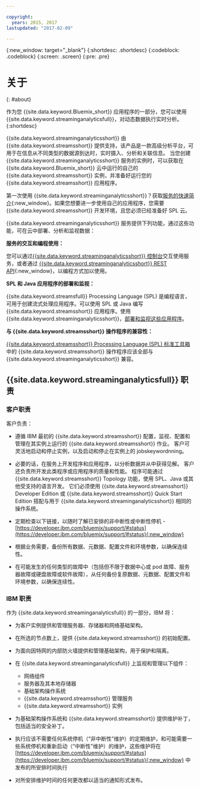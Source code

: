 ```yaml
---

copyright:
  years: 2015, 2017
lastupdated: "2017-02-09"

---
```


<!-- Attribute definitions --> 
{:new_window: target="_blank"}
{:shortdesc: .shortdesc}
{:codeblock: .codeblock}
{:screen: .screen}
{:pre: .pre}

# 关于
{: #about}

作为您 {{site.data.keyword.Bluemix_short}} 应用程序的一部分，您可以使用 {{site.data.keyword.streaminganalyticsfull}}，对动态数据执行实时分析。
{:shortdesc}

{{site.data.keyword.streaminganalyticsshort}} 由 {{site.data.keyword.streamsshort}} 提供支持，该产品是一款高级分析平台，可用于在信息从不同类型的数据源到达时，实时摄入、分析和关联信息。
当您创建 {{site.data.keyword.streaminganalyticsshort}} 服务的实例时，可以获取在 {{site.data.keyword.Bluemix_short}} 云中运行的自己的 {{site.data.keyword.streamsshort}} 实例，并准备好运行您的 {{site.data.keyword.streamsshort}} 应用程序。

第一次使用 {{site.data.keyword.streaminganalyticsshort}}？获取[服务的快速简介](https://developer.ibm.com/streamsdev/docs/streaming-analytics-now-available-bluemix-2/){:new_window}。如果您想要进一步使用自己的应用程序，您需要 {{site.data.keyword.streamsshort}} 开发环境，且您必须已经准备好 SPL 云。


{{site.data.keyword.streaminganalyticsshort}} 服务提供下列功能，通过这些功能，可在云中部署、分析和监视数据：


**服务的交互和编程使用：**

您可以通过[{{site.data.keyword.streaminganalyticsshort}} 控制台](/docs/services/StreamingAnalytics/c_streams_console.html)交互使用服务，或者通过 [{{site.data.keyword.streaminganalyticsshort}} REST API](https://console.ng.bluemix.net/apidocs/220){:new_window}，以编程方式加以使用。

**SPL 和 Java 应用程序的部署和监视：**

{{site.data.keyword.streamsfull}} Processing Language (SPL) 是编程语言，可用于创建流式处理应用程序。可以使用 SPL 或 Java 编写 {{site.data.keyword.streamsshort}} 应用程序。使用 {{site.data.keyword.streaminganalyticsshort}}，[部署和监视这些应用程序](/docs/services/StreamingAnalytics/t_deploytocloud.html)。 

**与 {{site.data.keyword.streamsshort}} 操作程序的兼容性：**

[{{site.data.keyword.streamsshort}} Processing Language (SPL) 标准工具箱](/docs/services/StreamingAnalytics/c_beta_adapters.html)中的 {{site.data.keyword.streamsshort}} 操作程序应该全部与 {{site.data.keyword.streaminganalyticsshort}} 兼容。

## {{site.data.keyword.streaminganalyticsfull}} 职责

### 客户职责

客户负责：

* 遵循 IBM 最初的 {{site.data.keyword.streamsshort}} 配置，监视、配置和管理在其实例上运行的 {{site.data.keyword.streamsshort}} 作业。
客户可灵活地启动和停止实例，以及启动和停止在实例上的 jobskeywordnning。

* 必要的话，在服务上开发程序和应用程序，以分析数据并从中获得见解。
客户还负责所开发此类程序或应用程序的质量和性能。
程序可能通过 {{site.data.keyword.streamsshort}} Topology 功能，使用 SPL、Java 或其他受支持的语言开发。
它们必须使用 {{site.data.keyword.streamsshort}} Developer Edition 或 {{site.data.keyword.streamsshort}} Quick Start Edition 搭配与用于 {{site.data.keyword.streaminganalyticsshort}} 相同的操作系统。 
* 定期检查以下链接，以随时了解已安排的非中断性或中断性停机 - [https://developer.ibm.com/bluemix/support/#status](https://developer.ibm.com/bluemix/support/#status){:new_window}  
* 根据业务需要，备份所有数据、元数据、配置文件和环境参数，以确保连续性。

* 在可能发生的任何类型的故障中（包括但不限于数据中心或 pod 故障、服务器故障或硬盘故障或软件故障），从任何备份复原数据、元数据、配置文件和环境参数，以确保连续性。


### IBM 职责

作为 {{site.data.keyword.streaminganalyticsfull}} 的一部分，IBM 将：

* 为客户实例提供和管理服务器、存储器和网络基础架构。 
* 在所选的节点数上，提供 {{site.data.keyword.streamsshort}} 的初始配置。
* 为面向因特网的内部防火墙提供和管理基础架构，用于保护和隔离。
 
* 在 {{site.data.keyword.streaminganalyticsfull}} 上监视和管理以下组件：
	* 网络组件
	* 服务器及其本地存储器
	* 基础架构操作系统
	* {{site.data.keyword.streamsshort}} 管理服务
	* {{site.data.keyword.streamsshort}} 实例 
* 为基础架构操作系统和 {{site.data.keyword.streamsshort}} 提供维护补丁，包括适当的安全补丁。
* 执行应该不需要任何系统停机（“非中断性”维护）的定期维护，和可能需要一些系统停机和重新启动（“中断性”维护）的维护，这些维护将在 [https://developer.ibm.com/bluemix/support/#status](https://developer.ibm.com/bluemix/support/#status){:new_window} 中发布的所安排时间执行 
* 对所安排维护时间的任何更改都以适当的通知形式发布。 
